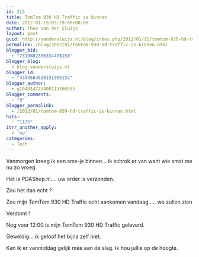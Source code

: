 ```yaml
---
id: 215
title: TomTom 930 HD Traffic is binnen
date: 2012-01-15T03:19:00+00:00
author: Theo van der Sluijs
layout: post
guid: http://vandersluijs.nl/blog/index.php/2012/01/15/tomtom-930-hd-traffic-is-binnen/
permalink: /blog/2012/01/tomtom-930-hd-traffic-is-binnen.html
blogger_bid:
  - "7319082336334478150"
blogger_blog:
  - blog.vandersluijs.nl
blogger_id:
  - "4354584626151993152"
blogger_author:
  - g104814725400115166555
blogger_comments:
  - "0"
blogger_permalink:
  - /2012/01/tomtom-930-hd-traffic-is-binnen.html
hits:
  - "1125"
itrr_another_apply:
  - 'no'
categories:
  - Tech
---
```

Vanmorgen kreeg ik een sms-je binnen… ik schrok er van want wie smst me nu zo vroeg.

Het is PDAShop.nl…. uw order is verzonden.

Zou het dan echt ?

Zou mijn TomTom 930 HD Traffic echt aankomen vandaag….. we zullen zien

Verdomt !

Nog voor 12:00 is mijn TomTom 930 HD Traffic geleverd.

Geweldig… ik geloof het bijna zelf niet.

Kan ik er vanmiddag gelijk mee aan de slag. Ik hou jullie op de hoogte.